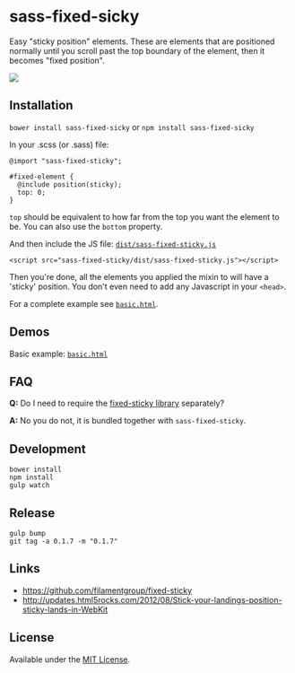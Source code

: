 sass-fixed-sicky
================

Easy "sticky position" elements. These are elements that are positioned normally until you scroll past the top boundary of the element, then it becomes "fixed position".

![](http://i.imgur.com/tB1UrtQ.gif)


## Installation
`bower install sass-fixed-sicky` or `npm install sass-fixed-sicky`

In your .scss (or .sass) file:
````
@import "sass-fixed-sticky";

#fixed-element {
  @include position(sticky);
  top: 0;
}

````

`top` should be equivalent to how far from the top you want the element to be. You can also use the `bottom` property.

And then include the JS file: [`dist/sass-fixed-sticky.js`](./dist/sass-fixed-sticky.js)

````
<script src="sass-fixed-sticky/dist/sass-fixed-sticky.js"></script>
````

Then you're done, all the elements you applied the mixin to will have a 'sticky' position. You don't even need to add any Javascript in your `<head>`.

For a complete example see [`basic.html`](http://britco.github.io/sass-fixed-sticky/demo/basic.html).

## Demos

Basic example: [`basic.html`](http://britco.github.io/sass-fixed-sticky/demo/basic.html)

## FAQ

__Q:__
Do I need to require the [fixed-sticky library](https://github.com/filamentgroup/fixed-sticky) separately?

__A:__
No you do not, it is bundled together with `sass-fixed-sticky`.

## Development

````
bower install
npm install
gulp watch
````

## Release

````
gulp bump
git tag -a 0.1.7 -m "0.1.7"
````


## Links
* https://github.com/filamentgroup/fixed-sticky
* http://updates.html5rocks.com/2012/08/Stick-your-landings-position-sticky-lands-in-WebKit


## License
Available under the [MIT License](LICENSE.md).
